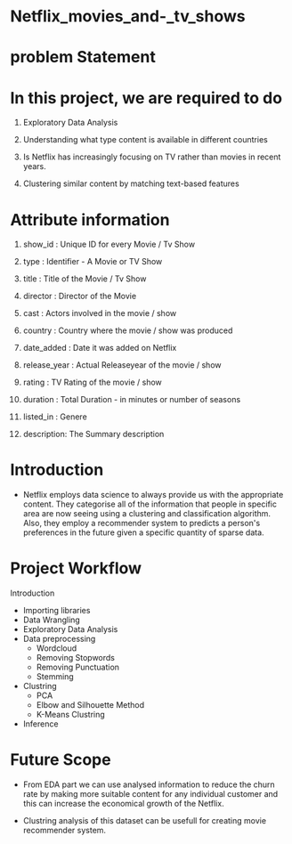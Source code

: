 # Netflix_movies_and-_tv_shows
# problem Statement
# In this  project, we are required to do </b>
1. Exploratory Data Analysis 

2. Understanding what type content is available in different countries

3. Is Netflix has increasingly focusing on TV rather than movies in recent years.
4. Clustering similar content by matching text-based features

# Attribute information

1. show_id : Unique ID for every Movie / Tv Show

2. type : Identifier - A Movie or TV Show

3. title : Title of the Movie / Tv Show

4. director : Director of the Movie

5. cast : Actors involved in the movie / show

6. country : Country where the movie / show was produced

7. date_added : Date it was added on Netflix

8. release_year : Actual Releaseyear of the movie / show

9. rating : TV Rating of the movie / show

10. duration : Total Duration - in minutes or number of seasons

11. listed_in : Genere

12. description: The Summary description
# Introduction

* Netflix employs data science to always provide us with the appropriate content. They categorise all of the information that people in specific area are now seeing using a clustering and classification algorithm. Also, they employ a recommender system to predicts a person's preferences in the future given a specific quantity of sparse data.
# Project Workflow
 Introduction 
* Importing libraries
* Data Wrangling
* Exploratory Data Analysis
* Data preprocessing
    * Wordcloud
    * Removing Stopwords 
    * Removing Punctuation
    * Stemming
* Clustring
    * PCA
    * Elbow and Silhouette Method
    * K-Means Clustring 
* Inference
# Future Scope
* From EDA part we can use analysed information to reduce the churn rate by making more suitable content for any individual customer and this can increase the economical growth of the Netflix. 

*  Clustring analysis of this dataset can be usefull for creating movie recommender system.
